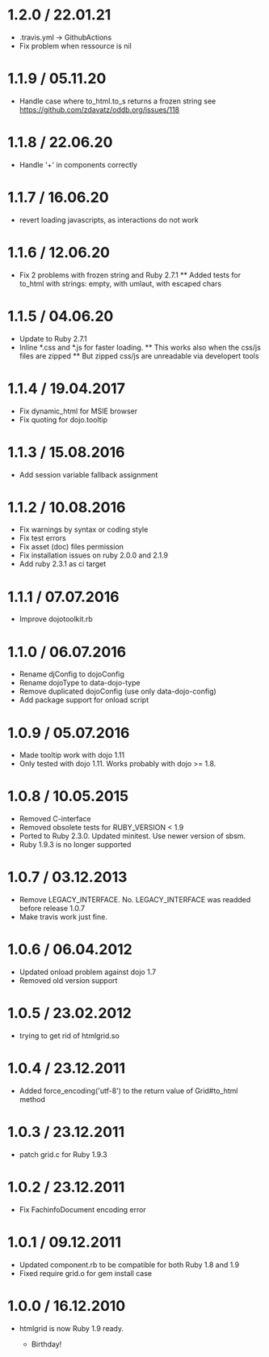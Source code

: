# 1.2.0 / 22.01.21

* .travis.yml -> GithubActions
* Fix problem when ressource is nil

# 1.1.9 / 05.11.20
* Handle case where to_html.to_s returns a frozen string
  see https://github.com/zdavatz/oddb.org/issues/118

# 1.1.8 / 22.06.20

* Handle '+' in components correctly

# 1.1.7 / 16.06.20

* revert loading javascripts, as interactions do not work

# 1.1.6 / 12.06.20

* Fix 2 problems with frozen string and Ruby 2.7.1
** Added tests for to_html with strings: empty, with umlaut, with escaped chars

# 1.1.5 / 04.06.20

* Update to Ruby 2.7.1
* Inline *.css and *.js for faster loading.
** This works also when the css/js files are zipped
** But zipped css/js are unreadable via developert tools

# 1.1.4 / 19.04.2017

* Fix dynamic_html for MSIE browser
* Fix quoting for dojo.tooltip

# 1.1.3 / 15.08.2016

* Add session variable fallback assignment

# 1.1.2 / 10.08.2016

* Fix warnings by syntax or coding style
* Fix test errors
* Fix asset (doc) files permission
* Fix installation issues on ruby 2.0.0 and 2.1.9
* Add ruby 2.3.1 as ci target

# 1.1.1 / 07.07.2016

* Improve dojotoolkit.rb

# 1.1.0 / 06.07.2016

* Rename djConfig to dojoConfig
* Rename dojoType to data-dojo-type
* Remove duplicated dojoConfig (use only data-dojo-config)
* Add package support for onload script

# 1.0.9 / 05.07.2016

* Made tooltip work with dojo 1.11
* Only tested with dojo 1.11. Works probably with dojo >= 1.8.

# 1.0.8 / 10.05.2015

* Removed C-interface
* Removed obsolete tests for RUBY_VERSION < 1.9
* Ported to Ruby 2.3.0. Updated minitest. Use newer version of sbsm.
* Ruby 1.9.3 is no longer supported

# 1.0.7 / 03.12.2013

* Remove LEGACY_INTERFACE. No. LEGACY_INTERFACE was readded before release 1.0.7
* Make travis work just fine.

# 1.0.6 / 06.04.2012

*  Updated onload problem against dojo 1.7
*  Removed old version support

# 1.0.5 / 23.02.2012

* trying to get rid of htmlgrid.so

# 1.0.4 / 23.12.2011

* Added force_encoding('utf-8') to the return value of Grid#to_html method

# 1.0.3 / 23.12.2011

* patch grid.c for Ruby 1.9.3

# 1.0.2 / 23.12.2011

* Fix FachinfoDocument encoding error

# 1.0.1 / 09.12.2011

* Updated component.rb to be compatible for both Ruby 1.8 and 1.9
* Fixed require grid.o for gem install case

# 1.0.0 / 16.12.2010

* htmlgrid is now Ruby 1.9 ready.

  * Birthday!

